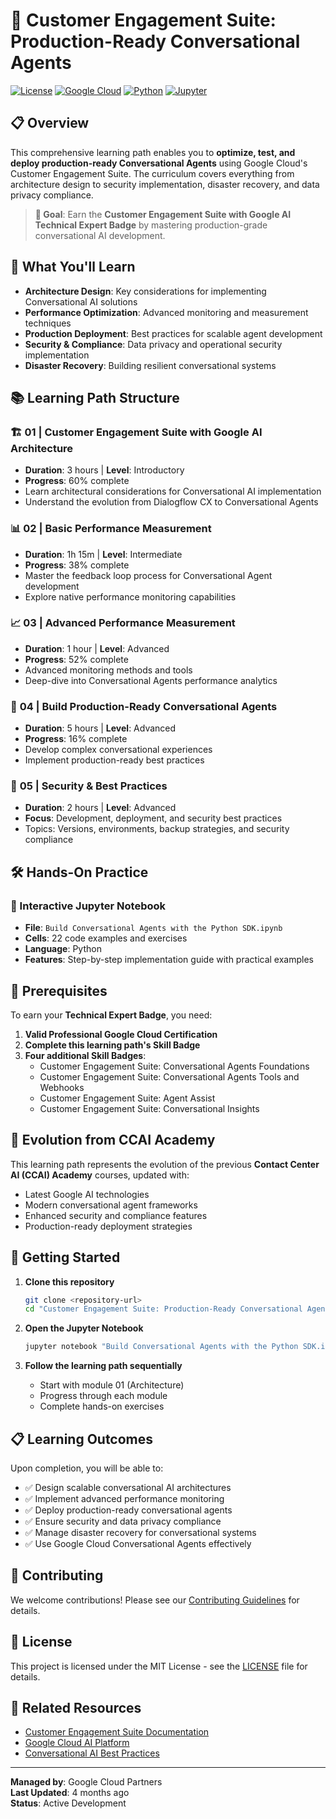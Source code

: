 # 🤖 Customer Engagement Suite: Production-Ready Conversational Agents

[![License](https://img.shields.io/badge/license-MIT-blue.svg)](LICENSE)
[![Google Cloud](https://img.shields.io/badge/Google%20Cloud-Conversational%20AI-4285F4.svg)](https://cloud.google.com/dialogflow)
[![Python](https://img.shields.io/badge/Python-3.8%2B-3776AB.svg)](https://www.python.org/)
[![Jupyter](https://img.shields.io/badge/Jupyter-Notebook-F37626.svg)](https://jupyter.org/)

## 📋 Overview

This comprehensive learning path enables you to **optimize, test, and deploy production-ready Conversational Agents** using Google Cloud's Customer Engagement Suite. The curriculum covers everything from architecture design to security implementation, disaster recovery, and data privacy compliance.

> **🎯 Goal**: Earn the **Customer Engagement Suite with Google AI Technical Expert Badge** by mastering production-grade conversational AI development.

## 🚀 What You'll Learn

- **Architecture Design**: Key considerations for implementing Conversational AI solutions
- **Performance Optimization**: Advanced monitoring and measurement techniques
- **Production Deployment**: Best practices for scalable agent development
- **Security & Compliance**: Data privacy and operational security implementation
- **Disaster Recovery**: Building resilient conversational systems

## 📚 Learning Path Structure

### 🏗️ **01 | Customer Engagement Suite with Google AI Architecture**
- **Duration**: 3 hours | **Level**: Introductory
- **Progress**: 60% complete
- Learn architectural considerations for Conversational AI implementation
- Understand the evolution from Dialogflow CX to Conversational Agents

### 📊 **02 | Basic Performance Measurement**
- **Duration**: 1h 15m | **Level**: Intermediate
- **Progress**: 38% complete
- Master the feedback loop process for Conversational Agent development
- Explore native performance monitoring capabilities

### 📈 **03 | Advanced Performance Measurement**
- **Duration**: 1 hour | **Level**: Advanced
- **Progress**: 52% complete
- Advanced monitoring methods and tools
- Deep-dive into Conversational Agents performance analytics

### 🔧 **04 | Build Production-Ready Conversational Agents**
- **Duration**: 5 hours | **Level**: Advanced
- **Progress**: 16% complete
- Develop complex conversational experiences
- Implement production-ready best practices

### 🔐 **05 | Security & Best Practices**
- **Duration**: 2 hours | **Level**: Advanced
- **Focus**: Development, deployment, and security best practices
- Topics: Versions, environments, backup strategies, and security compliance

## 🛠️ Hands-On Practice

### 📓 Interactive Jupyter Notebook
- **File**: `Build Conversational Agents with the Python SDK.ipynb`
- **Cells**: 22 code examples and exercises
- **Language**: Python
- **Features**: Step-by-step implementation guide with practical examples

## 🎯 Prerequisites

To earn your **Technical Expert Badge**, you need:

1. **Valid Professional Google Cloud Certification**
2. **Complete this learning path's Skill Badge**
3. **Four additional Skill Badges**:
   - Customer Engagement Suite: Conversational Agents Foundations
   - Customer Engagement Suite: Conversational Agents Tools and Webhooks
   - Customer Engagement Suite: Agent Assist
   - Customer Engagement Suite: Conversational Insights

## 🔄 Evolution from CCAI Academy

This learning path represents the evolution of the previous **Contact Center AI (CCAI) Academy** courses, updated with:
- Latest Google AI technologies
- Modern conversational agent frameworks
- Enhanced security and compliance features
- Production-ready deployment strategies

## 🚦 Getting Started

1. **Clone this repository**
   ```bash
   git clone <repository-url>
   cd "Customer Engagement Suite: Production-Ready Conversational Agents"
   ```

2. **Open the Jupyter Notebook**
   ```bash
   jupyter notebook "Build Conversational Agents with the Python SDK.ipynb"
   ```

3. **Follow the learning path sequentially**
   - Start with module 01 (Architecture)
   - Progress through each module
   - Complete hands-on exercises

## 📋 Learning Outcomes

Upon completion, you will be able to:

- ✅ Design scalable conversational AI architectures
- ✅ Implement advanced performance monitoring
- ✅ Deploy production-ready conversational agents
- ✅ Ensure security and data privacy compliance
- ✅ Manage disaster recovery for conversational systems
- ✅ Use Google Cloud Conversational Agents effectively

## 🤝 Contributing

We welcome contributions! Please see our [Contributing Guidelines](../CONTRIBUTING.md) for details.

## 📄 License

This project is licensed under the MIT License - see the [LICENSE](../LICENSE) file for details.

## 🔗 Related Resources

- [Customer Engagement Suite Documentation](https://cloud.google.com/dialogflow)
- [Google Cloud AI Platform](https://cloud.google.com/ai-platform)
- [Conversational AI Best Practices](https://cloud.google.com/dialogflow/es/docs/best-practices)

---

**Managed by**: Google Cloud Partners  
**Last Updated**: 4 months ago  
**Status**: Active Development

